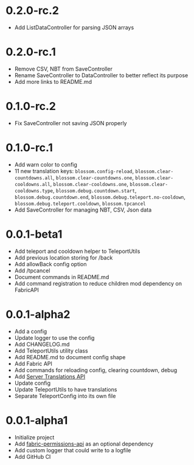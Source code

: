 # 0.2.0-rc.2

* Add ListDataController for parsing JSON arrays

# 0.2.0-rc.1

* Remove CSV, NBT from SaveController
* Rename SaveController to DataController to better reflect its purpose
* Add more links to README.md

# 0.1.0-rc.2

* Fix SaveController not saving JSON properly

# 0.1.0-rc.1

* Add warn color to config
* 11 new translation keys: `blossom.config-reload`, `blossom.clear-countdowns.all`, `blossom.clear-countdowns.one`,
  `blossom.clear-cooldowns.all`, `blossom.clear-cooldowns.one`, `blossom.clear-cooldowns.type`,
  `blossom.debug.countdown.start`, `blossom.debug.countdown.end`, `blossom.debug.teleport.no-cooldown`,
  `blossom.debug.teleport.cooldown`, `blossom.tpcancel`
* Add SaveController for managing NBT, CSV, Json data

# 0.0.1-beta1

* Add teleport and cooldown helper to TeleportUtils
* Add previous location storing for /back
* Add allowBack config option
* Add /tpcancel
* Document commands in README.md
* Add command registration to reduce children mod dependency on FabricAPI

# 0.0.1-alpha2

* Add a config
* Update logger to use the config
* Add CHANGELOG.md
* Add TeleportUtils utility class
* Add README.md to document config shape
* Add Fabric API
* Add commands for reloading config, clearing countdown, debug
* Add [Server Translations API](https://github.com/arthurbambou/Server-Translations)
* Update config
* Update TeleportUtils to have translations
* Separate TeleportConfig into its own file

# 0.0.1-alpha1

* Initialize project
* Add [fabric-permissions-api](https://github.com/lucko/fabric-permissions-api) as an optional dependency
* Add custom logger that could write to a logfile
* Add GitHub CI